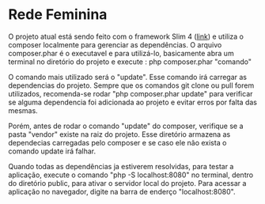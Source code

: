 <h1>Rede Feminina</h1>

<p>O projeto atual está sendo feito com o framework Slim 4 (<a href="http://www.slimframework.com/docs/v4/">link</a>) e utiliza o composer localmente para gerenciar as dependências. O arquivo composer.phar é o executavel e para utilizá-lo, basicamente abra um terminal no diretório do projeto e execute : php composer.phar "comando"</p>

<p>O comando mais utilizado será o "update". Esse comando irá carregar as dependencias do projeto. Sempre que os comandos git clone ou pull forem utilizados, recomenda-se rodar "php composer.phar update" para verificar se alguma dependencia foi adicionada ao projeto e evitar erros por falta das mesmas.</p>

<p>Porém, antes de rodar o comando "update" do composer, verifique se a pasta "vendor" existe na raiz do projeto. Esse diretório armazena as dependecias carregadas pelo composer e se caso ele não exista o comando update irá falhar.</p>

<p>Quando todas as dependências ja estiverem resolvidas, para testar a aplicação, execute o comando "php -S localhost:8080" no terminal, dentro do diretório public, para ativar o servidor local do projeto. Para acessar a aplicação no navegador, digite na barra de enderço "localhost:8080".</p>
